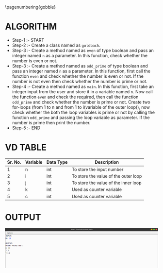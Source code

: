 \pagenumbering{gobble}

# ALGORITHM

- Step-1 :- START
- Step-2 :- Create a class named as `goldbach`.
- Step-3 :- Create a method named as `even` of type boolean and pass an integer named `n` as a parameter. In this function, check whether the number is even or not.
- Step-3 :- Create a method named as `odd_prime` of type boolean and pass an integer named `n` as a parameter. In this function, first call the function `even` and check whether the number is even or not. If the number is not even then check whether the number is prime or not.
- Step-4 :- Create a method named as `main`. In this function, first take an integer input from the user and store it in a variable named `n`. Now call the function `even` and check the required, then call the function `odd_prime` and check whether the number is prime or not. Create two for-loops (from 1 to n and from 1 to i(variable of the outer loop)), now check whether the both the loop variables is prime or not by calling the function `odd_prime` and passing the loop variable as parameter. If the number is prime then print the number.
- Step-5 :- END

# VD TABLE

| Sr. No. | Variable | Data Type | Description |
| --- | --- | --- | --- |
| 1 | n | int | To store the input number |
| 2 | i | int | To store the value of the outer loop |
| 3 | j | int | To store the value of the inner loop |
| 4 | k | int | Used as counter variable |
| 5 | c | int | Used as counter variable |

# OUTPUT


![](output.png)
